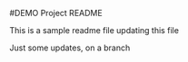 #DEMO Project README

This is a sample readme file
updating this file

Just some updates, on a branch